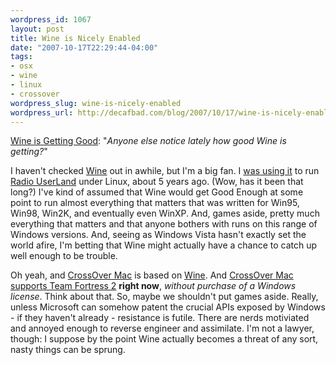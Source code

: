 ```yaml
--- 
wordpress_id: 1067
layout: post
title: Wine is Nicely Enabled
date: "2007-10-17T22:29:44-04:00"
tags: 
- osx
- wine
- linux
- crossover
wordpress_slug: wine-is-nicely-enabled
wordpress_url: http://decafbad.com/blog/2007/10/17/wine-is-nicely-enabled
---
```

<p><a href="http://www.tuxmachines.org/node/21069">Wine is Getting Good</a>: "<i>Anyone else notice lately how good Wine is getting?</i>"</p>
<p>I haven't checked <a href="http://www.winehq.org">Wine</a> out in awhile, but I'm a big fan.  I <a href="http://decafbad.com/blog/2002/05/30/oooafh">was using it</a> to run <a href="http://radio.userland.com/">Radio UserLand</a> under Linux, about 5 years ago.  (Wow, has it been that long?)  I've kind of assumed that Wine would get Good Enough at some point to run almost everything that matters that was written for Win95, Win98, Win2K, and eventually even WinXP.  And, games aside, pretty much everything that matters and that anyone bothers with runs on this range of Windows versions.  And, seeing as Windows Vista hasn't exactly set the world afire, I'm betting that Wine might actually have a chance to catch up well enough to be trouble.</p>
<p>Oh yeah, and <a href="http://www.codeweavers.com/products/cxmac">CrossOver Mac</a> is based on <a href="http://www.winehq.org">Wine</a>.  And <a href="http://www.tuaw.com/2007/10/04/crossover-6-2-supports-team-fortress-2/">CrossOver Mac supports Team Fortress 2</a> <b>right now</b>, <i>without purchase of a Windows license</i>.  Think about that.  So, maybe we shouldn't put games aside.  Really, unless Microsoft can somehow patent the crucial APIs exposed by Windows - if they haven't already - resistance is futile.  There are nerds motiviated and annoyed enough to reverse engineer and assimilate.  I'm not a lawyer, though:  I suppose by the point Wine actually becomes a threat of any sort, nasty things can be sprung.</p>
